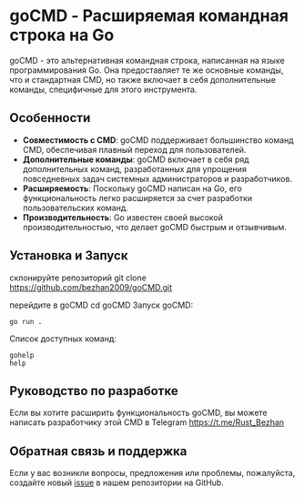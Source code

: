 
# goCMD - Расширяемая командная строка на Go

goCMD - это альтернативная командная строка, написанная на языке программирования Go. Она предоставляет те же основные команды, что и стандартная CMD, но также включает в себя дополнительные команды, специфичные для этого инструмента.

## Особенности

- **Совместимость с CMD**: goCMD поддерживает большинство команд CMD, обеспечивая плавный переход для пользователей.
- **Дополнительные команды**: goCMD включает в себя ряд дополнительных команд, разработанных для упрощения повседневных задач системных администраторов и разработчиков.
- **Расширяемость**: Поскольку goCMD написан на Go, его функциональность легко расширяется за счет разработки пользовательских команд.
- **Производительность**: Go известен своей высокой производительностью, что делает goCMD быстрым и отзывчивым.

## Установка и Запуск

склонируйте репозиторий
git clone https://github.com/bezhan2009/goCMD.git

перейдите в goCMD
cd goCMD
Запуск goCMD:
```
go run .
```

Список доступных команд:
```
gohelp
help
```

## Руководство по разработке

Если вы хотите расширить функциональность goCMD, вы можете написать разработчику этой CMD в Telegram https://t.me/Rust_Bezhan 

## Обратная связь и поддержка

Если у вас возникли вопросы, предложения или проблемы, пожалуйста, создайте новый [issue](https://github.com/your-username/goCMD/issues/new) в нашем репозитории на GitHub.